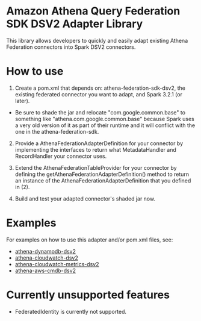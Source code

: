 # Amazon Athena Query Federation SDK DSV2 Adapter Library

This library allows developers to quickly and easily adapt existing Athena Federation connectors into Spark DSV2 connectors.

# How to use

1. Create a pom.xml that depends on: athena-federation-sdk-dsv2, the existing federated connector you want to adapt, and Spark 3.2.1 (or later).

- Be sure to shade the jar and relocate "com.google.common.base" to something like "athena.com.google.common.base" because Spark uses a very old version of it as part of their runtime and it will conflict with the one in the athena-federation-sdk.

2. Provide a AthenaFederationAdapterDefinition for your connector by implementing the interfaces to return what MetadataHandler and RecordHandler your connector uses.

3. Extend the AthenaFederationTableProvider for your connector by defining the getAthenaFederationAdapterDefinition() method to return an instance of the AthenaFederationAdapterDefinition that you defined in (2).

4. Build and test your adapted connector's shaded jar now.

# Examples

For examples on how to use this adapter and/or pom.xml files, see:

- [athena-dynamodb-dsv2](../athena-dynamodb-dsv2)
- [athena-cloudwatch-dsv2](../athena-cloudwatch-dsv2)
- [athena-cloudwatch-metrics-dsv2](../athena-cloudwatch-metrics-dsv2)
- [athena-aws-cmdb-dsv2](../athena-aws-cmdb-dsv2)

# Currently unsupported features

- FederatedIdentity is currently not supported.

